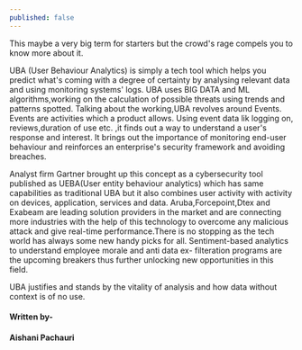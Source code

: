 ```yaml
---
published: false
---
```

This maybe a very big term for starters but the crowd's rage compels you to know more about it.

UBA (User Behaviour Analytics) is simply a tech tool which helps you predict what's coming with a degree of certainty by analysing relevant data and using monitoring systems' logs.
UBA uses BIG DATA and ML algorithms,working on the calculation of possible threats using trends and patterns spotted.
Talking about the working,UBA revolves around Events. Events are activities which a product allows. 
Using event data lik logging on, reviews,duration of use etc. ,it finds out a way to understand a user's response and interest. It brings out the importance of monitoring end-user behaviour and reinforces an enterprise's security framework and avoiding breaches.

Analyst firm Gartner brought up this concept as  a cybersecurity tool published as UEBA(User entity behaviour analytics) which has same capabilities as traditional UBA but it also combines user activity with activity on devices, application, services and data.
Aruba,Forcepoint,Dtex and Exabeam are leading solution providers in the market and are connecting more industries with the help of this technology to overcome any malicious attack and give real-time performance.There is no stopping as the tech world has always some new handy picks for all. Sentiment-based analytics to understand employee morale and anti data  ex- filteration  programs are the upcoming breakers thus further unlocking new opportunities in this field.

UBA justifies and stands by the vitality of analysis and how data without context is of no use.


#### Written by-
#### Aishani Pachauri


